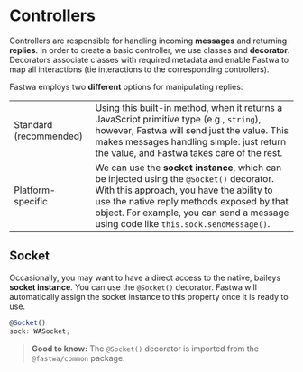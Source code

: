 # Controllers
Controllers are responsible for handling incoming **messages** and returning **replies**. In order to create a basic controller, we use classes and **decorator**. Decorators associate classes with required metadata and enable Fastwa to map all interactions (tie interactions to the corresponding controllers).

Fastwa employs two **different** options for manipulating replies:

|                        |                                                                                                                                                                                                                                                                                    |
|------------------------|------------------------------------------------------------------------------------------------------------------------------------------------------------------------------------------------------------------------------------------------------------------------------------|
| Standard (recommended) | Using this built-in method, when it returns a JavaScript primitive type (e.g., `string`), however, Fastwa will send just the value. This makes messages handling simple: just return the value, and Fastwa takes care of the rest.                                     |
| Platform-specific      | We can use the **socket instance**, which can be injected using the `@Socket()` decorator. With this approach, you have the ability to use the native reply methods exposed by that object. For example, you can send a message using code like `this.sock.sendMessage()`. |

## Socket
Occasionally, you may want to have a direct access to the native, baileys  **socket instance**. You can use the `@Socket()` decorator. Fastwa will automatically assign the socket instance to this property once it is ready to use.

```ts
@Socket()
sock: WASocket;
```

> **Good to know:** The `@Socket()` decorator is imported from the `@fastwa/common` package.
